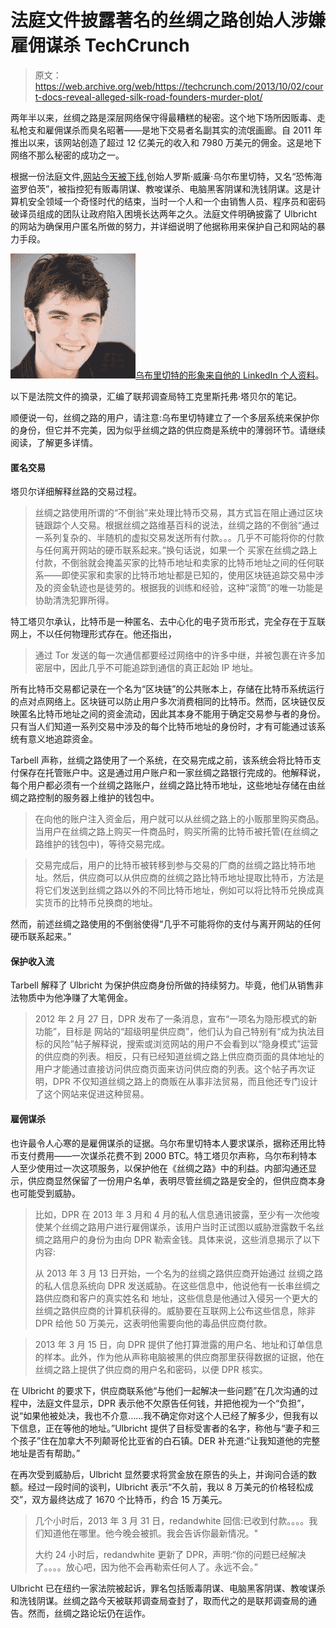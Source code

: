 # 法庭文件披露著名的丝绸之路创始人涉嫌雇佣谋杀 TechCrunch

> 原文：<https://web.archive.org/web/https://techcrunch.com/2013/10/02/court-docs-reveal-alleged-silk-road-founders-murder-plot/>

两年半以来，丝绸之路是深层网络保守得最糟糕的秘密。这个地下场所因贩毒、走私枪支和雇佣谋杀而臭名昭著——是地下交易者名副其实的流氓画廊。自 2011 年推出以来，该网站创造了超过 12 亿美元的收入和 7980 万美元的佣金。这是地下网络不那么秘密的成功之一。

根据一份法庭文件,[网站今天被下线](https://web.archive.org/web/20230210014513/https://techcrunch.com/2013/10/02/fbi-seize-deep-web-marketplace-silk-road-arrest-owner/),创始人罗斯·威廉·乌尔布里切特，又名“恐怖海盗罗伯茨”，被指控犯有贩毒阴谋、教唆谋杀、电脑黑客阴谋和洗钱阴谋。这是计算机安全领域一个奇怪时代的结束，当时一个人和一个由销售人员、程序员和密码破译员组成的团队让政府陷入困境长达两年之久。法庭文件明确披露了 Ulbricht 的网站为确保用户匿名所做的努力，并详细说明了他据称用来保护自己和网站的暴力手段。

[![114aec6](img/5edfeef5f6c7d13eaf7876028bdc093f.png)](https://web.archive.org/web/20230210014513/https://techcrunch.com/wp-content/uploads/2013/10/114aec6.jpg)[乌布里切特的形象来自他的 LinkedIn 个人资料](https://web.archive.org/web/20230210014513/http://www.linkedin.com/profile/view?id=8155844&authType=NAME_SEARCH&authToken=qSk_&locale=en_US&srchid=8084081380739139078&srchindex=1&srchtotal=2&trk=vsrp_people_res_name&trkInfo=VSRPsearchId%3A8084081380739139078%2CVSRPtargetId%3A8155844%2CVSRPcmpt%3Aprimary)。

以下是法院文件的摘录，汇编了联邦调查局特工克里斯托弗·塔贝尔的笔记。

顺便说一句，丝绸之路的用户，请注意:乌布里切特建立了一个多层系统来保护你的身份，但它并不完美，因为似乎丝绸之路的供应商是系统中的薄弱环节。请继续阅读，了解更多详情。

#### 匿名交易

塔贝尔详细解释丝路的交易过程。

> 丝绸之路使用所谓的“不倒翁”来处理比特币交易，其方式旨在阻止通过区块链跟踪个人交易。根据丝绸之路维基百科的说法，丝绸之路的不倒翁“通过一系列复杂的、半随机的虚拟交易发送所有付款。。。几乎不可能将你的付款与任何离开网站的硬币联系起来。”换句话说，如果一个
> 买家在丝绸之路上付款，不倒翁就会掩盖买家的比特币地址和卖家的比特币地址之间的任何联系——即使买家和卖家的比特币地址都是已知的，使用区块链追踪交易中涉及的资金轨迹也是徒劳的。根据我的训练和经验，这种“滚筒”的唯一功能是协助清洗犯罪所得。

特工塔贝尔承认，比特币是一种匿名、去中心化的电子货币形式，完全存在于互联网上，不以任何物理形式存在。他还指出，

> 通过 Tor 发送的每一次通信都要经过网络中的许多中继，并被包裹在许多加密层中，因此几乎不可能追踪到通信的真正起始 IP 地址。

所有比特币交易都记录在一个名为“区块链”的公共账本上，存储在比特币系统运行的点对点网络上。区块链可以防止用户多次消费相同的比特币。然而，区块链仅反映匿名比特币地址之间的资金流动，因此其本身不能用于确定交易参与者的身份。只有当人们知道一系列交易中涉及的每个比特币地址的身份时，才有可能通过该系统有意义地追踪资金。

Tarbell 声称，丝绸之路使用了一个系统，在交易完成之前，该系统会将比特币支付保存在托管账户中。这是通过用户账户和一家丝绸之路银行完成的。他解释说，每个用户都必须有一个丝绸之路账户，丝绸之路比特币地址，这些地址存储在由丝绸之路控制的服务器上维护的钱包中。

> 在向他的账户注入资金后，用户就可以从丝绸之路上的小贩那里购买商品。当用户在丝绸之路上购买一件商品时，购买所需的比特币被托管(在丝绸之路维护的钱包中)，等待交易完成。

> 交易完成后，用户的比特币被转移到参与交易的厂商的丝绸之路比特币地址。然后，供应商可以从供应商的丝绸之路比特币地址提取比特币，方法是将它们发送到丝绸之路以外的不同比特币地址，例如可以将比特币兑换成真实货币的比特币兑换商的地址。

然而，前述丝绸之路使用的不倒翁使得“几乎不可能将你的支付与离开网站的任何硬币联系起来。”

#### 保护收入流

Tarbell 解释了 Ulbricht 为保护供应商身份所做的持续努力。毕竟，他们从销售非法物质中为他净赚了大笔佣金。

> 2012 年 2 月 27 日，DPR 发布了一条消息，宣布“一项名为隐形模式的新功能”，目标是
> 网站的“超级明星供应商”，他们认为自己特别有“成为执法目标的风险”帖子解释说，搜索或浏览网站的用户不会看到以“隐身模式”运营的供应商的列表。相反，只有已经知道丝绸之路上供应商页面的具体地址的用户才能通过直接访问供应商页面来访问供应商的列表。这个帖子再次证明，DPR 不仅知道丝绸之路上的商贩在从事非法贸易，而且他还专门设计了这个网站来促进这种贸易。

#### 雇佣谋杀

也许最令人心寒的是雇佣谋杀的证据。乌尔布里切特本人要求谋杀，据称还用比特币支付费用——一次谋杀花费不到 2000 BTC。特工塔贝尔声称，乌尔布利特本人至少使用过一次这项服务，以保护他在《丝绸之路》中的利益。内部沟通还显示，供应商显然保留了一份用户名单，表明尽管丝绸之路是安全的，但供应商本身也可能受到威胁。

> 比如，DPR 在 2013 年 3 月和 4 月的私人信息通讯披露，至少有一次他唆使某个丝绸之路用户进行雇佣谋杀，该用户当时正试图以威胁泄露数千名丝绸之路用户的身份为由向 DPR 勒索金钱。具体来说，这些消息揭示了以下内容:
> 
> 从 2013 年 3 月 13 日开始，一个名为的丝绸之路供应商开始通过
> 丝绸之路的私人信息系统向 DPR 发送威胁。在这些信息中，他说他有一长串丝绸之路供应商和客户的真实姓名和
> 地址，这些信息是他通过入侵另一个更大的丝绸之路供应商的计算机获得的。威胁要在互联网上公布这些信息，除非 DPR 给他 50 万美元，这表明他需要向他的毒品供应商付款。

> 2013 年 3 月 15 日，向 DPR 提供了他打算泄露的用户名、地址和订单信息的样本。此外，作为他从声称电脑被黑的供应商那里获得数据的证据，他在丝绸之路上提供了供应商的用户名和密码，以便 DPR 核实。

在 Ulbricht 的要求下，供应商联系他“与他们一起解决一些问题”在几次沟通的过程中，法庭文件显示，DPR 表示他不欠原告任何钱，并把他视为一个“负担”，说“如果他被处决，我也不介意……我不确定你对这个人已经了解多少，但我有以下信息，正在等他的地址。”Ulbricht 提供了目标受害者的名字，称他与“妻子和三个孩子”住在加拿大不列颠哥伦比亚省的白石镇。DER 补充道:“让我知道他的完整地址是否有帮助。”

在再次受到威胁后，Ulbricht 显然要求将赏金放在原告的头上，并询问合适的数额。经过一段时间的谈判，Ulbricht 表示“不久前，我以 8 万美元的价格轻松成交”，双方最终达成了 1670 个比特币，约合 15 万美元。

> 几个小时后，2013 年 3 月 31 日，redandwhite 回信:已收到付款。。。。我们知道他在哪里。他今晚会被抓。我会告诉你最新情况。"
> 
> 大约 24 小时后，redandwhite 更新了 DPR，声明:“你的问题已经解决了。。。。放心吧，因为他不会再勒索任何人了。永远不会。”

Ulbricht 已在纽约一家法院被起诉，罪名包括贩毒阴谋、电脑黑客阴谋、教唆谋杀和洗钱阴谋。丝绸之路今天被联邦调查局查封了，取而代之的是联邦调查局的通告。然而，丝绸之路论坛仍在运作。